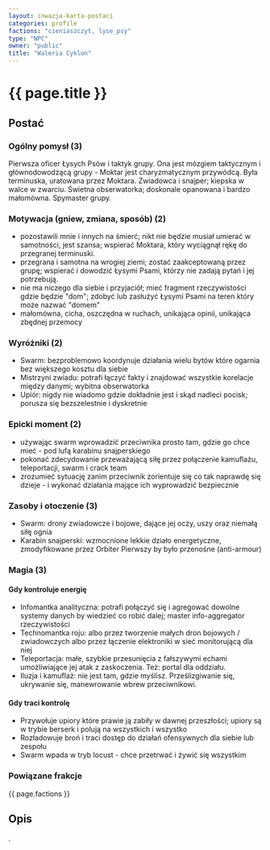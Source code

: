 ```yaml
---
layout: inwazja-karta-postaci
categories: profile
factions: "cieniaszczyt, lyse_psy"
type: "NPC"
owner: "public"
title: "Waleria Cyklon"
---
```


# {{ page.title }}

## Postać

### Ogólny pomysł (3)

Pierwsza oficer Łysych Psów i taktyk grupy. Ona jest mózgiem taktycznym i głównodowodzącą grupy - Moktar jest charyzmatycznym przywódcą. Była terminuska, uratowana przez Moktara. Zwiadowca i snajper; kiepska w walce w zwarciu. Świetna obserwatorka; doskonale opanowana i bardzo małomówna. Spymaster grupy.

### Motywacja (gniew, zmiana, sposób) (2)

* pozostawili mnie i innych na śmierć; nikt nie będzie musiał umierać w samotności, jest szansa; wspierać Moktara, który wyciągnął rękę do przegranej terminuski.
* przegrana i samotna na wrogiej ziemi; zostać zaakceptowaną przez grupę; wspierać i dowodzić Łysymi Psami, którzy nie zadają pytań i jej potrzebują.
* nie ma niczego dla siebie i przyjaciół; mieć fragment rzeczywistości gdzie będzie "dom"; zdobyć lub zasłużyć Łysymi Psami na teren który może nazwać "domem"
* małomówna, cicha, oszczędna w ruchach, unikająca opinii, unikająca zbędnej przemocy

### Wyróżniki (2)

* Swarm: bezproblemowo koordynuje działania wielu bytów które ogarnia bez większego kosztu dla siebie
* Mistrzyni zwiadu: potrafi łączyć fakty i znajdować wszystkie korelacje między danymi; wybitna obserwatorka
* Upiór: nigdy nie wiadomo gdzie dokładnie jest i skąd nadleci pocisk; porusza się bezszelestnie i dyskretnie

### Epicki moment (2)

* używając swarm wprowadzić przeciwnika prosto tam, gdzie go chce mieć - pod lufą karabinu snajperskiego
* pokonać zdecydowanie przeważającą siłę przez połączenie kamuflażu, teleportacji, swarm i crack team
* zrozumieć sytuację zanim przeciwnik zorientuje się co tak naprawdę się dzieje - i wykonać działania mające ich wyprowadzić bezpiecznie

### Zasoby i otoczenie (3)

* Swarm: drony zwiadowcze i bojowe, dające jej oczy, uszy oraz niemałą siłę ognia
* Karabin snajperski: wzmocnione lekkie działo energetyczne, zmodyfikowane przez Orbiter Pierwszy by było przenośne (anti-armour)

### Magia (3)

#### Gdy kontroluje energię

* Infomantka analityczna: potrafi połączyć się i agregować dowolne systemy danych by wiedzieć co robić dalej; master info-aggregator rzeczywistości
* Technomantka roju: albo przez tworzenie małych dron bojowych / zwiadowczych albo przez łączenie elektroniki w sieć monitorującą dla niej
* Teleportacja: małe, szybkie przesunięcia z fałszywymi echami umożliwiające jej atak z zaskoczenia. Też: portal dla oddziału.
* Iluzja i kamuflaż: nie jest tam, gdzie myślisz. Prześlizgiwanie się, ukrywanie się, manewrowanie wbrew przeciwnikowi.

#### Gdy traci kontrolę

* Przywołuje upiory które prawie ją zabiły w dawnej przeszłości; upiory są w trybie berserk i polują na wszystkich i wszystko
* Rozładowuje broń i traci dostęp do działań ofensywnych dla siebie lub zespołu
* Swarm wpada w tryb locust - chce przetrwać i żywić się wszystkim

### Powiązane frakcje

{{ page.factions }}

## Opis

.
